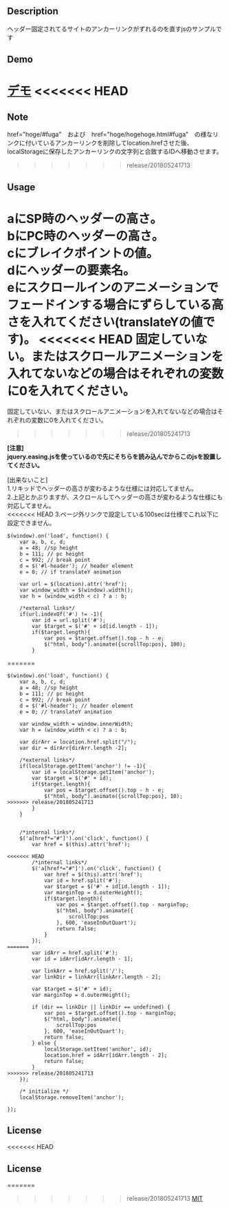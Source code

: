 ﻿## Description
ヘッダー固定されてるサイトのアンカーリンクがずれるのを直すjsのサンプルです  

## Demo
[デモ](https://417kk.github.io/anchorScroll-fixedHeader/)
<<<<<<< HEAD
=======

## Note
href="hoge/#fuga"　および　href="hoge/hogehoge.html#fuga"　の様なリンクに付いているアンカーリンクを削除してlocation.hrefさせた後、
localStorageに保存したアンカーリンクの文字列と合致するIDへ移動させます。
>>>>>>> release/201805241713

## Usage
aにSP時のヘッダーの高さ。  
bにPC時のヘッダーの高さ。  
cにブレイクポイントの値。  
dにヘッダーの要素名。  
eにスクロールインのアニメーションでフェードインする場合にずらしている高さを入れてください(translateYの値です)。
<<<<<<< HEAD
固定していない。またはスクロールアニメーションを入れてないなどの場合はそれぞれの変数に0を入れてください。    
=======
固定していない、またはスクロールアニメーションを入れてないなどの場合はそれぞれの変数に0を入れてください。    
>>>>>>> release/201805241713

**[注意]  
jquery.easing.jsを使っているので先にそちらを読み込んでからこのjsを設置してください。**  

[出来ないこと]  
1.リキッドでヘッダーの高さが変わるような仕様には対応してません。  
2.上記とかぶりますが、スクロールしてヘッダーの高さが変わるような仕様にも対応してません。  
<<<<<<< HEAD
3.ページ外リンクで設定している100secは仕様でこれ以下に設定できません。

	$(window).on('load', function() {
		var a, b, c, d;
		a = 48; //sp height
		b = 111; // pc height
		c = 992; // break point
		d = $('#l-header'); // header element
		e = 0; // if translateY animation

		var url = $(location).attr('href');
		var window_width = $(window).width();
		var h = (window_width < c) ? a : b;

		/*external links*/
		if(url.indexOf('#') != -1){
			var id = url.split('#');
			var $target = $('#' + id[id.length - 1]);
			if($target.length){
				var pos = $target.offset().top - h - e;
				$("html, body").animate({scrollTop:pos}, 100);
			}
=======
```
$(window).on('load', function() {
	var a, b, c, d;
	a = 48; //sp height
	b = 111; // pc height
	c = 992; // break point
	d = $('#l-header'); // header element
	e = 0; // translateY animation

	var window_width = window.innerWidth;
	var h = (window_width < c) ? a : b;

	var dirArr = location.href.split("/");
	var dir = dirArr[dirArr.length -2];

	/*external links*/
	if(localStorage.getItem('anchor') != -1){
		var id = localStorage.getItem('anchor');
		var $target = $('#' + id);
		if($target.length){
			var pos = $target.offset().top - h - e;
			$("html, body").animate({scrollTop:pos}, 10);
>>>>>>> release/201805241713
		}
	}


	/*internal links*/
	$('a[href*="#"]').on('click', function() {
		var href = $(this).attr('href');

<<<<<<< HEAD
		/*internal links*/
		$('a[href*="#"]').on('click', function() {
			var href = $(this).attr('href');
			var id = href.split('#');
			var $target = $('#' + id[id.length - 1]);
			var marginTop = d.outerHeight();
			if($target.length){
				var pos = $target.offset().top - marginTop;
				$("html, body").animate({
					scrollTop:pos
				}, 600, 'easeInOutQuart');
				return false;
			}
		});
=======
		var idArr = href.split('#');
		var id = idArr[idArr.length - 1];

		var linkArr = href.split('/');
		var linkDir = linkArr[linkArr.length - 2];

		var $target = $('#' + id);
		var marginTop = d.outerHeight();

		if (dir == linkDir || linkDir == undefined) {
			var pos = $target.offset().top - marginTop;
			$("html, body").animate({
				scrollTop:pos
			}, 600, 'easeInOutQuart');
			return false;
		} else {
			localStorage.setItem('anchor', id);
			location.href = idArr[idArr.length - 2];
			return false;
		}
>>>>>>> release/201805241713
	});

	/* initialize */
	localStorage.removeItem('anchor');

});
```

## License

<<<<<<< HEAD
## License

=======
>>>>>>> release/201805241713
[MIT](https://raw.githubusercontent.com/417kk/anchorScroll-fixedHeader/master/LICENSE)

